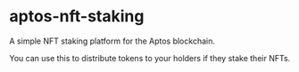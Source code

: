 # aptos-nft-staking

A simple NFT staking platform for the Aptos blockchain.

You can use this to distribute tokens to your holders if they stake their NFTs.
